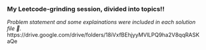<h3>My Leetcode-grinding session, divided into topics!!</h3>
<i>Problem statement and some explainations were included in each solution file &#128214.</i>
https://drive.google.com/drive/folders/18iVxfBEhjyyMVlLPQ9ha2V8qqRASKaQe